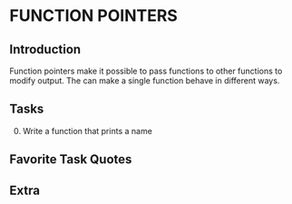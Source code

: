 # FUNCTION POINTERS

## Introduction
Function pointers make it possible to pass functions to other functions
to modify output. The can make a single function behave in different 
ways.

## Tasks
0. Write a function that prints a name

## Favorite Task Quotes

## Extra

